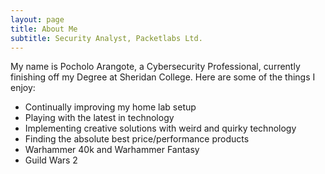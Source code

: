 ```yaml
---
layout: page
title: About Me
subtitle: Security Analyst, Packetlabs Ltd.
---
```


My name is Pocholo Arangote, a Cybersecurity Professional, currently finishing off my Degree at Sheridan College. Here are some of the things I enjoy:

- Continually improving my home lab setup
- Playing with the latest in technology
- Implementing creative solutions with weird and quirky technology
- Finding the absolute best price/performance products
- Warhammer 40k and Warhammer Fantasy
- Guild Wars 2


